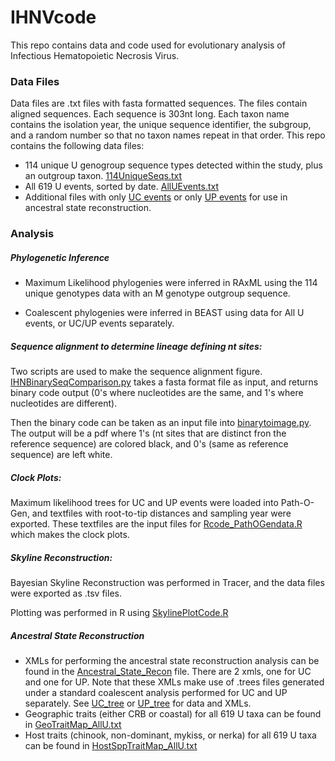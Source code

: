 # IHNVcode

This repo contains data and code used for evolutionary analysis of Infectious Hematopoietic Necrosis Virus.

### Data Files

Data files are .txt files with fasta formatted sequences. 
The files contain aligned sequences. Each sequence is 303nt long.
Each taxon name contains the isolation year, the unique sequence identifier, the subgroup, and a random number so that no taxon names repeat in that order.
This repo contains the following data files:
* 114 unique U genogroup sequence types detected within the study, plus an outgroup taxon. [114UniqueSeqs.txt](https://github.com/alliblk/IHNVcode/blob/master/MaxLikelihood/114UniqueSeqs.txt)
* All 619 U events, sorted by date. [AllUEvents.txt](https://github.com/alliblk/IHNVcode/blob/master/BEAST/All_U_Tree/AllUEvents.txt)
* Additional files with only [UC events](https://github.com/alliblk/IHNVcode/blob/master/BEAST/UC_tree/UC_events.txt) or only [UP events](https://github.com/alliblk/IHNVcode/blob/master/BEAST/UP_tree/UP_events.txt) for use in ancestral state reconstruction.


### Analysis

##### Phylogenetic Inference

* Maximum Likelihood phylogenies were inferred in RAxML using the 114 unique genotypes data with an M genotype outgroup sequence.

* Coalescent phylogenies were inferred in BEAST using data for All U events, or UC/UP events separately.

##### Sequence alignment to determine lineage defining nt sites:

Two scripts are used to make the sequence alignment figure. [IHNBinarySeqComparison.py](https://github.com/alliblk/IHNVcode/blob/master/Python_Code/IHNBinarySeqComparison.py) takes a fasta format file as input, and returns binary code output (0's where nucleotides are the same, and 1's where nucleotides are different).

Then the binary code can be taken as an input file into [binarytoimage.py](https://github.com/alliblk/IHNVcode/blob/master/Python_Code/binarytoimage.py). The output will be a pdf where 1's (nt sites that are distinct fron the reference sequence) are colored black, and 0's (same as reference sequence) are left white.

##### Clock Plots:

Maximum likelihood trees for UC and UP events were loaded into Path-O-Gen, and textfiles with root-to-tip distances and sampling year were exported.
These textfiles are the input files for [Rcode_PathOGendata.R](https://github.com/alliblk/IHNVcode/blob/master/R_Code/Rcode_PathOGendata.R) which makes the clock plots.

##### Skyline Reconstruction:

Bayesian Skyline Reconstruction was performed in Tracer, and the data files were exported as .tsv files.

Plotting was performed in R using [SkylinePlotCode.R](https://github.com/alliblk/IHNVcode/blob/master/R_Code/SkylinePlotCode.R)


##### Ancestral State Reconstruction

* XMLs for performing the ancestral state reconstruction analysis can be found in the [Ancestral_State_Recon](https://github.com/alliblk/IHNVcode/tree/master/BEAST/Ancestral_State_Recon) file. There are 2 xmls, one for UC and one for UP. Note that these XMLs make use of .trees files generated under a standard coalescent analysis performed for UC and UP separately. See [UC_tree](https://github.com/alliblk/IHNVcode/tree/master/BEAST/UC_tree) or [UP_tree](https://github.com/alliblk/IHNVcode/tree/master/BEAST/UP_tree) for data and XMLs.
* Geographic traits (either CRB or coastal) for all 619 U taxa can be found in [GeoTraitMap_AllU.txt](https://github.com/alliblk/IHNVcode/blob/master/BEAST/Ancestral_State_Recon/GeoTraitMap_AllU.txt)
* Host traits (chinook, non-dominant, mykiss, or nerka) for all 619 U taxa can be found in [HostSppTraitMap_AllU.txt](https://github.com/alliblk/IHNVcode/blob/master/BEAST/Ancestral_State_Recon/HostSppTraitMap_AllU.txt)



